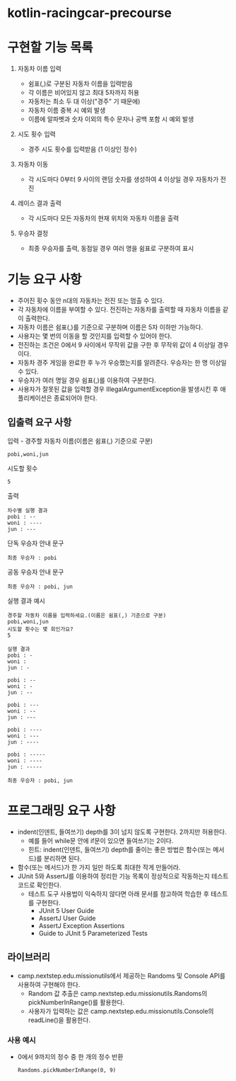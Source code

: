 # kotlin-racingcar-precourse

# 구현할 기능 목록
1. 자동차 이름 입력
    - 쉼표(,)로 구분된 자동차 이름을 입력받음
    - 각 이름은 비어있지 않고 최대 5자까지 허용
    - 자동차는 최소 두 대 이상("경주" 기 때문에)
    - 자동차 이름 중복 시 예외 발생
    - 이름에 알파벳과 숫자 이외의 특수 문자나 공백 포함 시 예외 발생


2. 시도 횟수 입력
    - 경주 시도 횟수를 입력받음 (1 이상인 정수)


3. 자동차 이동
    - 각 시도마다 0부터 9 사이의 랜덤 숫자를 생성하여 4 이상일 경우 자동차가 전진
  
      
4. 레이스 결과 출력
    - 각 시도마다 모든 자동차의 현재 위치와 자동차 이름을 출력
  
      
5. 우승자 결정
    - 최종 우승자를 출력, 동점일 경우 여러 명을 쉼표로 구분하여 표시
   

# 기능 요구 사항
  - 주어진 횟수 동안 n대의 자동차는 전진 또는 멈출 수 있다.
  - 각 자동차에 이름을 부여할 수 있다. 전진하는 자동차를 출력할 때 자동차 이름을 같이 출력한다.
  - 자동차 이름은 쉼표(,)를 기준으로 구분하며 이름은 5자 이하만 가능하다.
  - 사용자는 몇 번의 이동을 할 것인지를 입력할 수 있어야 한다.
  - 전진하는 조건은 0에서 9 사이에서 무작위 값을 구한 후 무작위 값이 4 이상일 경우이다.
  - 자동차 경주 게임을 완료한 후 누가 우승했는지를 알려준다. 우승자는 한 명 이상일 수 있다.
  - 우승자가 여러 명일 경우 쉼표(,)를 이용하여 구분한다.
  - 사용자가 잘못된 값을 입력할 경우 IllegalArgumentException을 발생시킨 후 애플리케이션은 종료되어야 한다.


## 입출력 요구 사항


입력
    - 경주할 자동차 이름(이름은 쉼표(,) 기준으로 구분)
    
        
    pobi,woni,jun
시도할 횟수
    
    5


출력

    차수별 실행 결과
    pobi : --
    woni : ----
    jun : ---
    
단독 우승자 안내 문구
  

    최종 우승자 : pobi

    
공동 우승자 안내 문구


    최종 우승자 : pobi, jun

    
실행 결과 예시


    경주할 자동차 이름을 입력하세요.(이름은 쉼표(,) 기준으로 구분)
    pobi,woni,jun
    시도할 횟수는 몇 회인가요?
    5
    
    실행 결과
    pobi : -
    woni : 
    jun : -
    
    pobi : --
    woni : -
    jun : --
    
    pobi : ---
    woni : --
    jun : ---
    
    pobi : ----
    woni : ---
    jun : ----
    
    pobi : -----
    woni : ----
    jun : -----
    
    최종 우승자 : pobi, jun


# 프로그래밍 요구 사항
- indent(인덴트, 들여쓰기) depth를 3이 넘지 않도록 구현한다. 2까지만 허용한다.
  - 예를 들어 while문 안에 if문이 있으면 들여쓰기는 2이다.
  - 힌트: indent(인덴트, 들여쓰기) depth를 줄이는 좋은 방법은 함수(또는 메서드)를 분리하면 된다.
- 함수(또는 메서드)가 한 가지 일만 하도록 최대한 작게 만들어라.
- JUnit 5와 AssertJ를 이용하여 정리한 기능 목록이 정상적으로 작동하는지 테스트 코드로 확인한다.
    - 테스트 도구 사용법이 익숙하지 않다면 아래 문서를 참고하여 학습한 후 테스트를 구현한다.
      - JUnit 5 User Guide
      - AssertJ User Guide
      - AssertJ Exception Assertions
      - Guide to JUnit 5 Parameterized Tests


## 라이브러리
- camp.nextstep.edu.missionutils에서 제공하는 Randoms 및 Console API를 사용하여 구현해야 한다.
  - Random 값 추출은 camp.nextstep.edu.missionutils.Randoms의 pickNumberInRange()를 활용한다.
  - 사용자가 입력하는 값은 camp.nextstep.edu.missionutils.Console의 readLine()을 활용한다.

 
### 사용 예시
- 0에서 9까지의 정수 중 한 개의 정수 반환


      Randoms.pickNumberInRange(0, 9)
